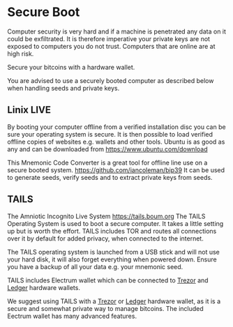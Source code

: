 # Secure Boot

Computer security is very hard and if a machine is penetrated any data on it could be exfiltrated.  It is therefore imperative your private keys are not exposed to computers you do not trust.  Computers that are online are at high risk.  

Secure your bitcoins with a hardware wallet.  

You are advised to use a securely booted computer as described below when handling seeds and private keys.

## Linix LIVE

By booting your computer offline from a verified installation disc you can be sure your operating system is secure.  It is then possible to load verified offline copies of websites e.g. wallets and other tools.   Ubuntu is as good as any and can be downloaded from https://www.ubuntu.com/download

This Mnemonic Code Converter is a great tool for offline line use on a secure booted system.  https://github.com/iancoleman/bip39 It can be used to generate seeds, verify seeds and to extract private keys from seeds.  


## TAILS

The Amniotic Incognito Live System https://tails.boum.org   The TAILS Operating System is used to boot a secure computer.  It takes a little setting up but is worth the effort.   TAILS includes TOR and routes all connections over it by default for added privacy, when connected to the internet.

The TAILS operating system is launched from a USB stick and will not use your hard disk, it will also forget everything when powered down.  Ensure you have a backup of all your data e.g. your mnemonic seed.

TAILS includes Electrum wallet which can be connected to [Trezor](https://shop.trezor.io/?a=684afda09cbe) and [Ledger](https://www.ledgerwallet.com/r/b85c) hardware wallets. 

We suggest using TAILS with a [Trezor](https://shop.trezor.io/?a=684afda09cbe) or [Ledger](https://www.ledgerwallet.com/r/b85c) hardware wallet, as it is a secure and somewhat private way to manage bitcoins. The included Eectrum wallet has many advanced features.
